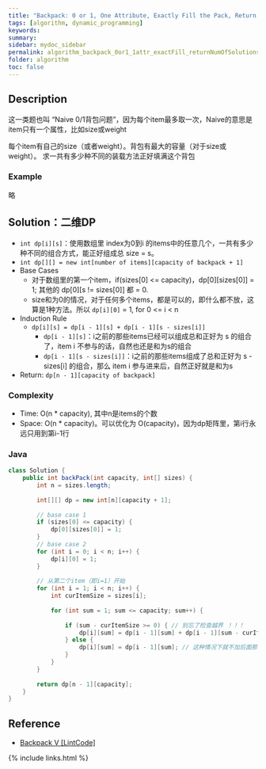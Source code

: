```yaml
---
title: "Backpack: 0 or 1, One Attribute, Exactly Fill the Pack, Return Number of Solutions"
tags: [algorithm, dynamic_programming]
keywords:
summary:
sidebar: mydoc_sidebar
permalink: algorithm_backpack_0or1_1attr_exactFill_returnNumOfSolutions.html
folder: algorithm
toc: false
---
```


## Description
这一类题也叫 “Naive 0/1背包问题”，因为每个item最多取一次，Naive的意思是item只有一个属性，比如size或weight

每个item有自己的size（或者weight）。背包有最大的容量（对于size或weight）。
求一共有多少种不同的装载方法正好填满这个背包

### Example
略

## Solution：二维DP
* `int dp[i][s]`：使用数组里 index为0到i 的items中的任意几个，一共有多少种不同的组合方式，能正好组成总 size = s。
* `int dp[][] = new int[number of items][capacity of backpack + 1]`
* Base Cases
  * 对于数组里的第一个item，if(sizes[0] <= capacity)，dp[0][sizes[0]] = 1; 其他的 dp[0][s != sizes[0]] 都 = 0.
  * size和为0的情况，对于任何多个items，都是可以的，即什么都不放，这算是1种方法。所以 `dp[i][0]` = 1, for 0 <= i < n
* Induction Rule
  * `dp[i][s] = dp[i - 1][s] + dp[i - 1][s - sizes[i]]`
    * `dp[i - 1][s]`：i之前的那些items已经可以组成总和正好为 s 的组合了，item i 不参与的话，自然也还是和为s的组合
    * `dp[i - 1][s - sizes[i]]`：i之前的那些items组成了总和正好为 s - sizes[i] 的组合，那么 item i 参与进来后，自然正好就是和为s
* Return: `dp[n - 1][capacity of backpack]`

### Complexity
* Time: O(n * capacity), 其中n是items的个数
* Space: O(n * capacity)。可以优化为 O(capacity)，因为dp矩阵里，第i行永远只用到第i-1行

### Java
```java
class Solution {
    public int backPack(int capacity, int[] sizes) {
        int n = sizes.length;
        
        int[][] dp = new int[n][capacity + 1];
        
        // base case 1
        if (sizes[0] <= capacity) {
            dp[0][sizes[0]] = 1;
        }
        // base case 2
        for (int i = 0; i < n; i++) {
            dp[i][0] = 1;
        }
        
        // 从第二个item（即i=1）开始
        for (int i = 1; i < n; i++) {
            int curItemSize = sizes[i];
            
            for (int sum = 1; sum <= capacity; sum++) {
                
                if (sum - curItemSize >= 0) { // 别忘了检查越界 ！！！
                    dp[i][sum] = dp[i - 1][sum] + dp[i - 1][sum - curItemSize];
                } else {
                    dp[i][sum] = dp[i - 1][sum]; // 这种情况下就不加后面那项了 ！！！
                }
            }
        }
        
        return dp[n - 1][capacity];
    }
}
```

## Reference
* [Backpack V [LintCode]](https://www.lintcode.com/problem/backpack-v/description)

{% include links.html %}
